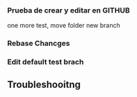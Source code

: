### Prueba de crear y editar en GITHUB
one more test, move folder
new branch

### Rebase Chancges
### Edit default test brach
## Troubleshooitng

